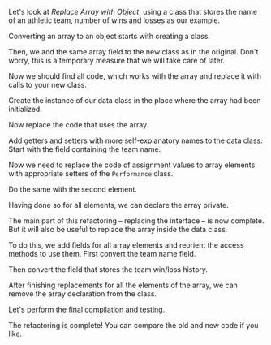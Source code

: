 Let's look at <i>Replace Array with Object</i>, using a class that stores the name of an athletic team, number of wins and losses as our example.

Converting an array to an object starts with creating a class.

Then, we add the same array field to the new class as in the original. Don't worry, this is a temporary measure that we will take care of later.

Now we should find all code, which works with the array and replace it with calls to your new class.

Create the instance of our data class in the place where the array had been initialized.

Now replace the code that uses the array.

Add getters and setters with more self-explanatory names to the data class. Start with the field containing the team name.

Now we need to replace the code of assignment values to array elements with appropriate setters of the <code>Performance</code> class.

Do the same with the second element.

Having done so for all elements, we can declare the array private.

The main part of this refactoring – replacing the interface – is now complete. But it will also be useful to replace the array inside the data class.

To do this, we add fields for all array elements and reorient the access methods to use them. First convert the team name field.

Then convert the field that stores the team win/loss history.

After finishing replacements for all the elements of the array, we can remove the array declaration from the class.

Let's perform the final compilation and testing.

The refactoring is complete! You can compare the old and new code if you like.